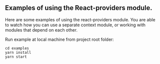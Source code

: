 ## Examples of using the React-providers module.

Here are some examples of using the react-providers module. You are able to watch how you can use a separate context module, or working with modules that depend on each other.

Run example at local machine from project root folder:

```
cd examples
yarn install
yarn start
```

